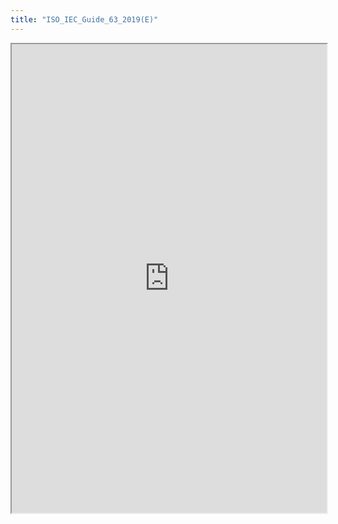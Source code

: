 ```yaml
---
title: "ISO_IEC_Guide_63_2019(E)"
---
```



<iframe height="750" width="100%" src="https://ewelton.github.io/ktest/wiki.html#ISO_IEC_Guide_63_2019(E)"></iframe>

